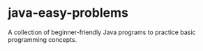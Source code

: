 # java-easy-problems
A collection of beginner-friendly Java programs to practice basic programming concepts.
